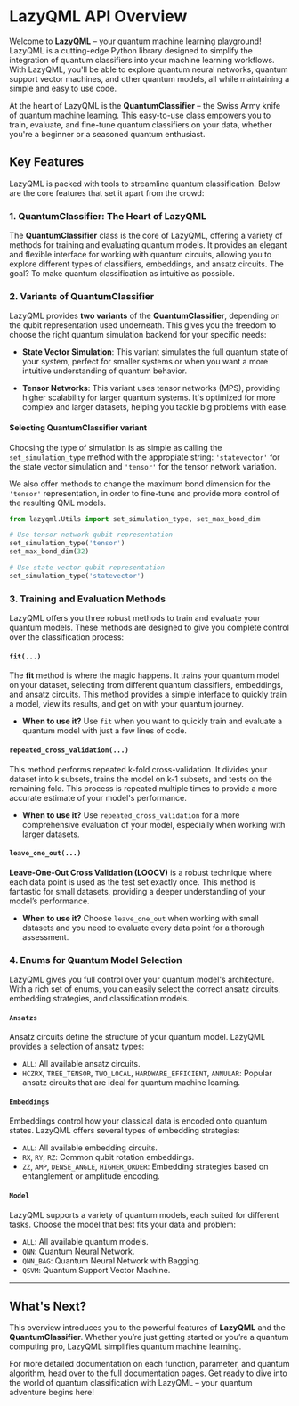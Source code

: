 # LazyQML API Overview

Welcome to **LazyQML** – your quantum machine learning playground! LazyQML is a cutting-edge Python library designed to simplify the integration of quantum classifiers into your machine learning workflows. With LazyQML, you'll be able to explore quantum neural networks, quantum support vector machines, and other quantum models, all while maintaining a simple and easy to use code.

At the heart of LazyQML is the **QuantumClassifier** – the Swiss Army knife of quantum machine learning. This easy-to-use class empowers you to train, evaluate, and fine-tune quantum classifiers on your data, whether you're a beginner or a seasoned quantum enthusiast. 

## Key Features

LazyQML is packed with tools to streamline quantum classification. Below are the core features that set it apart from the crowd:

### 1. **QuantumClassifier: The Heart of LazyQML**

The **QuantumClassifier** class is the core of LazyQML, offering a variety of methods for training and evaluating quantum models. It provides an elegant and flexible interface for working with quantum circuits, allowing you to explore different types of classifiers, embeddings, and ansatz circuits. The goal? To make quantum classification as intuitive as possible. 

### 2. **Variants of QuantumClassifier**

LazyQML provides **two variants** of the **QuantumClassifier**, depending on the qubit representation used underneath. This gives you the freedom to choose the right quantum simulation backend for your specific needs:

- **State Vector Simulation**: This variant simulates the full quantum state of your system, perfect for smaller systems or when you want a more intuitive understanding of quantum behavior.
  
- **Tensor Networks**: This variant uses tensor networks (MPS), providing higher scalability for larger quantum systems. It's optimized for more complex and larger datasets, helping you tackle big problems with ease.

#### **Selecting QuantumClassifier variant**

Choosing the type of simulation is as simple as calling the `set_simulation_type` method with the appropiate string: `'statevector'` for the state vector simulation and `'tensor'` for the tensor network variation.

We also offer methods to change the maximum bond dimension for the `'tensor'` representation, in order to fine-tune and provide more control of the resulting QML models.

```python
from lazyqml.Utils import set_simulation_type, set_max_bond_dim

# Use tensor network qubit representation
set_simulation_type('tensor')
set_max_bond_dim(32)

# Use state vector qubit representation
set_simulation_type('statevector')
```

<!-- #### Importing State Vector Simulation Variant:
```python
from lazyqml.st import *
```

- Use this import to access the **QuantumClassifier** based on **State Vector simulations**, simulating the full quantum state for an intuitive understanding.

#### Importing Tensor Network Variant:
```python
from lazyqml.tn import *
```
- Use this import to access the **QuantumClassifier** based on **Tensor Networks**, offering efficient simulation of larger quantum systems using approximate methods. -->

### 3. **Training and Evaluation Methods**

LazyQML offers you three robust methods to train and evaluate your quantum models. These methods are designed to give you complete control over the classification process:

#### ``fit(...)``
The **fit** method is where the magic happens. It trains your quantum model on your dataset, selecting from different quantum classifiers, embeddings, and ansatz circuits. This method provides a simple interface to quickly train a model, view its results, and get on with your quantum journey.

- **When to use it?** Use ``fit`` when you want to quickly train and evaluate a quantum model with just a few lines of code.

#### ``repeated_cross_validation(...)``
This method performs repeated k-fold cross-validation. It divides your dataset into k subsets, trains the model on k-1 subsets, and tests on the remaining fold. This process is repeated multiple times to provide a more accurate estimate of your model's performance.

- **When to use it?** Use ``repeated_cross_validation`` for a more comprehensive evaluation of your model, especially when working with larger datasets.

#### ``leave_one_out(...)``
**Leave-One-Out Cross Validation (LOOCV)** is a robust technique where each data point is used as the test set exactly once. This method is fantastic for small datasets, providing a deeper understanding of your model’s performance.

- **When to use it?** Choose ``leave_one_out`` when working with small datasets and you need to evaluate every data point for a thorough assessment.

### 4. **Enums for Quantum Model Selection**

LazyQML gives you full control over your quantum model's architecture. With a rich set of enums, you can easily select the correct ansatz circuits, embedding strategies, and classification models.

#### ``Ansatzs``
Ansatz circuits define the structure of your quantum model. LazyQML provides a selection of ansatz types:

- `ALL`: All available ansatz circuits.
- `HCZRX`, `TREE_TENSOR`, `TWO_LOCAL`, `HARDWARE_EFFICIENT`, `ANNULAR`: Popular ansatz circuits that are ideal for quantum machine learning.

#### ``Embeddings``
Embeddings control how your classical data is encoded onto quantum states. LazyQML offers several types of embedding strategies:

- `ALL`: All available embedding circuits.
- `RX`, `RY`, `RZ`: Common qubit rotation embeddings.
- `ZZ`, `AMP`, `DENSE_ANGLE`, `HIGHER_ORDER`: Embedding strategies based on entanglement or amplitude encoding.

#### ``Model``
LazyQML supports a variety of quantum models, each suited for different tasks. Choose the model that best fits your data and problem:

- `ALL`: All available quantum models.
- `QNN`: Quantum Neural Network.
- `QNN_BAG`: Quantum Neural Network with Bagging.
- `QSVM`: Quantum Support Vector Machine.
<!-- - `QKNN`: Quantum k-Nearest Neighbors. -->


---
## What's Next?

This overview introduces you to the powerful features of **LazyQML** and the **QuantumClassifier**. Whether you’re just getting started or you’re a quantum computing pro, LazyQML simplifies quantum machine learning.

For more detailed documentation on each function, parameter, and quantum algorithm, head over to the full documentation pages. Get ready to dive into the world of quantum classification with LazyQML – your quantum adventure begins here!
